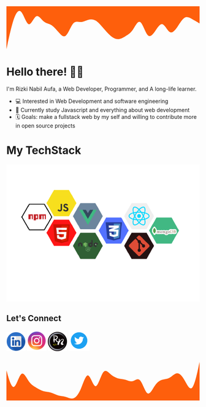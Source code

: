 <div class="wrapper">
<svg xmlns="http://www.w3.org/2000/svg" viewBox="0 0 1440 320"><path fill="#fe5f0c" fill-opacity="1" d="M0,320L9.2,277.3C18.5,235,37,149,55,96C73.8,43,92,21,111,42.7C129.2,64,148,128,166,133.3C184.6,139,203,85,222,74.7C240,64,258,96,277,112C295.4,128,314,128,332,138.7C350.8,149,369,171,388,192C406.2,213,425,235,443,218.7C461.5,203,480,149,498,128C516.9,107,535,117,554,117.3C572.3,117,591,107,609,101.3C627.7,96,646,96,665,106.7C683.1,117,702,139,720,160C738.5,181,757,203,775,218.7C793.8,235,812,245,831,245.3C849.2,245,868,235,886,224C904.6,213,923,203,942,176C960,149,978,107,997,117.3C1015.4,128,1034,192,1052,213.3C1070.8,235,1089,213,1108,186.7C1126.2,160,1145,128,1163,133.3C1181.5,139,1200,181,1218,192C1236.9,203,1255,181,1274,154.7C1292.3,128,1311,96,1329,85.3C1347.7,75,1366,85,1385,96C1403.1,107,1422,117,1431,122.7L1440,128L1440,0L1430.8,0C1421.5,0,1403,0,1385,0C1366.2,0,1348,0,1329,0C1310.8,0,1292,0,1274,0C1255.4,0,1237,0,1218,0C1200,0,1182,0,1163,0C1144.6,0,1126,0,1108,0C1089.2,0,1071,0,1052,0C1033.8,0,1015,0,997,0C978.5,0,960,0,942,0C923.1,0,905,0,886,0C867.7,0,849,0,831,0C812.3,0,794,0,775,0C756.9,0,738,0,720,0C701.5,0,683,0,665,0C646.2,0,628,0,609,0C590.8,0,572,0,554,0C535.4,0,517,0,498,0C480,0,462,0,443,0C424.6,0,406,0,388,0C369.2,0,351,0,332,0C313.8,0,295,0,277,0C258.5,0,240,0,222,0C203.1,0,185,0,166,0C147.7,0,129,0,111,0C92.3,0,74,0,55,0C36.9,0,18,0,9,0L0,0Z"></path></svg>

<h1>Hello there! 👋🏼</h1>

<p>I'm Rizki Nabil Aufa, a Web Developer, Programmer, and A long-life learner. </p>



- 💻 Interested in Web Development and software engineering </span>
- 🌱 Currently study Javascript and everything about web development
- 🗓️ Goals: make a fullstack web by my self and willing to contribute more in open source projects



<h1 class="techstack">My TechStack</h1>
<img src="./assets/tools stack_nobg.png">
<h2>Let's Connect</h2>
<!-- <div class="contact-parent">
    <button class="linkedin"><a href="www.linkedin.com/in/rizki-nabil-aufa-65297b1a1" target="_blank">LinkedIn</a></button>
    <button class="instagram"><a href="https://www.instagram.com/rizkinbil/" target="_blank">Instagram</button>
    <button class="twitter"><a href="https://twitter.com/rizkinabil_" target="_blank">Twitter</button>
    <button class="portofolio"><a href="https://rizkinabil.github.io/" target="_blank">My Portofolio</button>
</div> -->

<a href="https://www.linkedin.com/in/rizki-nabil-aufa-65297b1a1/"><img src="./assets/linkedinlogo.png" width="50px"></a>
<a href="https://www.instagram.com/rizkinbil/"><img src="./assets/instagramlogo.png" width="50px"></a>
<a href="https://rizkinabil.github.io/"><img src="./assets/fav-icon_logo-brand.png" width="50px"></a>
<a href="https://twitter.com/rizkinabil_"><img src="./assets/twitterlogo.png" width="55px"></a>

<svg xmlns="http://www.w3.org/2000/svg" viewBox="0 0 1440 320"><path fill="#fe5f0c" fill-opacity="1" d="M0,96L9.2,128C18.5,160,37,224,55,218.7C73.8,213,92,139,111,122.7C129.2,107,148,149,166,176C184.6,203,203,213,222,224C240,235,258,245,277,250.7C295.4,256,314,256,332,261.3C350.8,267,369,277,388,282.7C406.2,288,425,288,443,293.3C461.5,299,480,309,498,304C516.9,299,535,277,554,234.7C572.3,192,591,128,609,133.3C627.7,139,646,213,665,213.3C683.1,213,702,139,720,112C738.5,85,757,107,775,122.7C793.8,139,812,149,831,154.7C849.2,160,868,160,886,165.3C904.6,171,923,181,942,176C960,171,978,149,997,170.7C1015.4,192,1034,256,1052,266.7C1070.8,277,1089,235,1108,208C1126.2,181,1145,171,1163,165.3C1181.5,160,1200,160,1218,149.3C1236.9,139,1255,117,1274,117.3C1292.3,117,1311,139,1329,170.7C1347.7,203,1366,245,1385,224C1403.1,203,1422,117,1431,74.7L1440,32L1440,320L1430.8,320C1421.5,320,1403,320,1385,320C1366.2,320,1348,320,1329,320C1310.8,320,1292,320,1274,320C1255.4,320,1237,320,1218,320C1200,320,1182,320,1163,320C1144.6,320,1126,320,1108,320C1089.2,320,1071,320,1052,320C1033.8,320,1015,320,997,320C978.5,320,960,320,942,320C923.1,320,905,320,886,320C867.7,320,849,320,831,320C812.3,320,794,320,775,320C756.9,320,738,320,720,320C701.5,320,683,320,665,320C646.2,320,628,320,609,320C590.8,320,572,320,554,320C535.4,320,517,320,498,320C480,320,462,320,443,320C424.6,320,406,320,388,320C369.2,320,351,320,332,320C313.8,320,295,320,277,320C258.5,320,240,320,222,320C203.1,320,185,320,166,320C147.7,320,129,320,111,320C92.3,320,74,320,55,320C36.9,320,18,320,9,320L0,320Z"></path></svg>


<!---
rizkinabil/rizkinabil is a ✨ special ✨ repository because its `README.md` (this file) appears on your GitHub profile.
You can click the Preview link to take a look at your changes.
--->

</div>

<!-- <style>
    @import url('https://fonts.googleapis.com/css2?family=Bebas+Neue&family=Heebo&display=swap');

    *{
        margin: 0;
        box-sizing: border-box;
        padding: 0;
    }

    /* .wrapper{
        background-color: white
    }, */

    
    h1{
        font-family: "Bebas Neue", cursive;
        text-align: center;
    }

    h2{
        font-family: "Bebas Neue", cursive;

    }

    p{
        font-family: "Heebo", sans-serif;
        font-weight: 400;
    }

    .techstack{
        margin-top: 20px
    }

    .contact-parent{
        justify-content: space-around
    }
    
</style> -->

